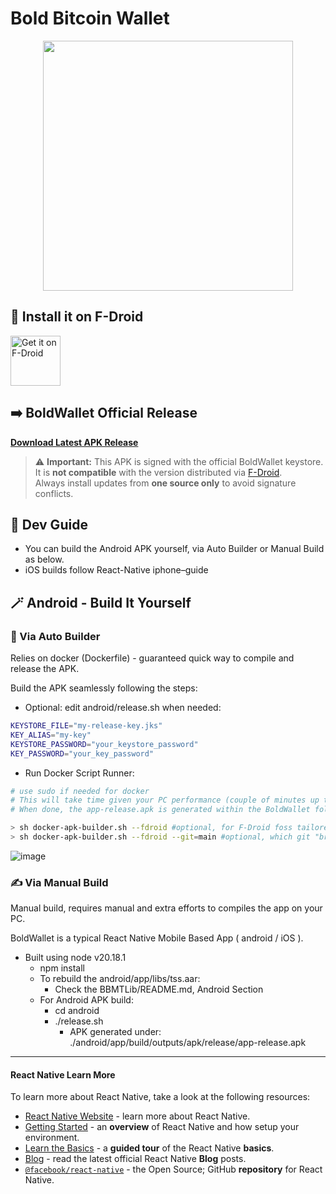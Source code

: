 # Bold Bitcoin Wallet

<p align="center"> 
  <img src="https://github.com/user-attachments/assets/b5a40a51-7d7f-4771-83a8-a828f2a997b0" height=400>
</p>

## 📲 Install it on F-Droid

[<img src="https://f-droid.org/badge/get-it-on.png"
    alt="Get it on F-Droid"
    height="80">](https://f-droid.org/packages/com.boldwallet)

## ➡️ BoldWallet Official Release
**[Download Latest APK Release](https://github.com/BoldBitcoinWallet/BoldWallet/releases/latest)**

> ⚠️ **Important:** This APK is signed with the official BoldWallet keystore.  
> It is **not compatible** with the version distributed via [F-Droid](https://f-droid.org).  
> Always install updates from **one source only** to avoid signature conflicts.

## 📖 Dev Guide
- You can build the Android APK yourself, via Auto Builder or Manual Build as below.
- iOS builds follow React-Native iphone–guide 

## 🪄 Android - Build It Yourself 
### 🔁 Via Auto Builder
Relies on docker (Dockerfile) - guaranteed quick way to compile and release the APK.

Build the APK seamlessly following the steps:
- Optional: edit android/release.sh when needed:
```sh
KEYSTORE_FILE="my-release-key.jks"
KEY_ALIAS="my-key"
KEYSTORE_PASSWORD="your_keystore_password"
KEY_PASSWORD="your_key_password"
```
- Run Docker Script Runner:
```sh
# use sudo if needed for docker
# This will take time given your PC performance (couple of minutes up to 30 minutes)
# When done, the app-release.apk is generated within the BoldWallet folder

> sh docker-apk-builder.sh --fdroid #optional, for F-Droid foss tailored build
> sh docker-apk-builder.sh --fdroid --git=main #optional, which git "branch,tag, or commit-hash" to use
```
![image](https://github.com/user-attachments/assets/eb8f1a45-b2cb-46ec-a061-fc0cb4f10448)
  
### ✍️ Via Manual Build
Manual build, requires manual and extra efforts to compiles the app on your PC.

BoldWallet is a typical React Native Mobile Based App ( android / iOS ).
- Built using node v20.18.1
  - npm install
  - To rebuild the android/app/libs/tss.aar:
    - Check the BBMTLib/README.md, Android Section
  - For Android APK build:
    - cd android
    - ./release.sh
        - APK generated under:
            ./android/app/build/outputs/apk/release/app-release.apk 


----

#### React Native Learn More

To learn more about React Native, take a look at the following resources:

- [React Native Website](https://reactnative.dev) - learn more about React Native.
- [Getting Started](https://reactnative.dev/docs/environment-setup) - an **overview** of React Native and how setup your environment.
- [Learn the Basics](https://reactnative.dev/docs/getting-started) - a **guided tour** of the React Native **basics**.
- [Blog](https://reactnative.dev/blog) - read the latest official React Native **Blog** posts.
- [`@facebook/react-native`](https://github.com/facebook/react-native) - the Open Source; GitHub **repository** for React Native.
